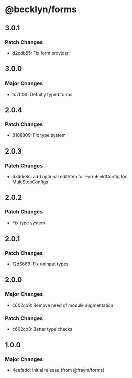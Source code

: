 # @becklyn/forms

## 3.0.1

### Patch Changes

- d2cdb55: Fix form provider

## 3.0.0

### Major Changes

- fc7bf8f: Defnitly typed forms

## 2.0.4

### Patch Changes

- 8108809: Fix type system

## 2.0.3

### Patch Changes

- 674de8c: add optional editStep for FormFieldConfig for MultiStepConfigs

## 2.0.2

### Patch Changes

- Fix type system

## 2.0.1

### Patch Changes

- f2d6669: Fix onInput types

## 2.0.0

### Major Changes

- c602cb8: Remove need of module augmentation

### Patch Changes

- c602cb8: Better type checks

## 1.0.0

### Major Changes

- 4eefadd: Initial release (from @fraym/forms)
